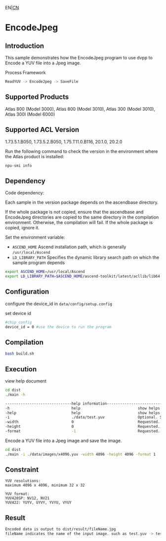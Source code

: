 EN|[CN](README.zh.md)
# EncodeJpeg

## Introduction

This sample demonstrates how the EncodeJpeg program to use dvpp to Encode a YUV file into a Jpeg image.

Process Framework
```bash
ReadYUV -> EncodeJpeg -> SaveFile
```

## Supported Products

Atlas 800 (Model 3000), Atlas 800 (Model 3010), Atlas 300 (Model 3010), Atlas 300I (Model 6000)

## Supported ACL Version

1.73.5.1.B050, 1.73.5.2.B050, 1.75.T11.0.B116, 20.1.0, 20.2.0

Run the following command to check the version in the environment where the Atlas product is installed:
```bash
npu-smi info
```

## Dependency

Code dependency:

Each sample in the version package depends on the ascendbase directory.

If the whole package is not copied, ensure that the ascendbase and EncodeJpeg directories are copied to the same directory in the compilation environment. Otherwise, the compilation will fail. If the whole package is copied, ignore it.

Set the environment variable:
*  `ASCEND_HOME`      Ascend installation path, which is generally `/usr/local/Ascend`
*  `LD_LIBRARY_PATH`  Specifies the dynamic library search path on which the sample program depends

```bash
export ASCEND_HOME=/usr/local/Ascend
export LD_LIBRARY_PATH=$ASCEND_HOME/ascend-toolkit/latest/acllib/lib64:$LD_LIBRARY_PATH
```

## Configuration

configure the device_id in `data/config/setup.config`

set device id
```bash
#chip config
device_id = 0 #use the device to run the program
```

## Compilation
```bash
bash build.sh
```

## Execution
view help document
```bash
cd dist
./main -h

------------------------------help information------------------------------
-h                            help                          show helps
-help                         help                          show helps
-i                            ./data/test.yuv               Optional. Specify the input image, default: ./data/test.yuv
-width                        0                             Requested. Specify the width of input image
-height                       0                             Requested. Specify the height of input image
-format                       -1                            Requested. Specify the format of input image, {1:NV12, 2:NV21, 7:YUYV, 8:UYVY, 9:YVYU, 10:VYUY}
```

Encode a YUV file into a Jpeg image and save the image.
```bash
cd dist
./main -i ./data/images/x4096.yuv -width 4096 -height 4096 -format 1
```

## Constraint
```
YUV resolutions:
maximum 4096 x 4096, minimum 32 x 32

YUV format:
YUV420SP: NV12, NV21
YUV422: YUYV, UYVY, YVYU, VYUY
```

## Result
```bash
Encoded data is output to dist/result/fileName.jpg
fileName indicates the name of the input image. such as test.yuv -> test.jpg
```
